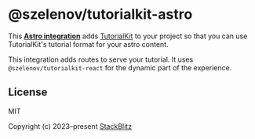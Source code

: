 # @szelenov/tutorialkit-astro

This **[Astro integration][astro-integration]** adds [TutorialKit](https://tutorialkit.dev/) to your project so that you can use TutorialKit's tutorial format for your astro content.

This integration adds routes to serve your tutorial. It uses `@szelenov/tutorialkit-react` for the dynamic part of the experience.

## License

MIT

Copyright (c) 2023–present [StackBlitz][stackblitz]

[stackblitz]: https://stackblitz.com/
[astro-integration]: https://docs.astro.build/en/guides/integrations-guide/
